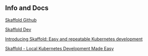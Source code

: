 ## Info and Docs
[Skaffold Github](https://github.com/GoogleContainerTools/skaffold)

[Skaffold Dev](https://skaffold.dev/)

[Introducing Skaffold: Easy and repeatable Kubernetes development](https://cloud.google.com/blog/products/gcp/introducing-skaffold-easy-and-repeatable-kubernetes-development?hl=is)

[Skaffold - Local Kubernetes Development Made Easy](https://www.youtube.com/watch?v=tTNrzEjROCo)